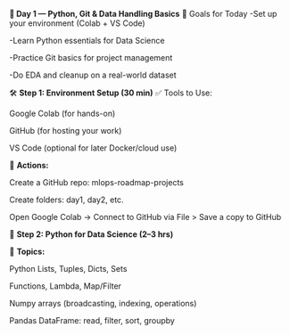 **📅 Day 1 — Python, Git & Data Handling Basics**
🎯 Goals for Today
-Set up your environment (Colab + VS Code)

-Learn Python essentials for Data Science

-Practice Git basics for project management

-Do EDA and cleanup on a real-world dataset

🛠️ **Step 1: Environment Setup (30 min)**
✅ Tools to Use:

Google Colab (for hands-on)

GitHub (for hosting your work)

VS Code (optional for later Docker/cloud use)

📌 **Actions:**

Create a GitHub repo: mlops-roadmap-projects

Create folders: day1, day2, etc.

Open Google Colab → Connect to GitHub via File > Save a copy to GitHub

📘 **Step 2: Python for Data Science (2–3 hrs)**

🧠 **Topics:**

Python Lists, Tuples, Dicts, Sets

Functions, Lambda, Map/Filter

Numpy arrays (broadcasting, indexing, operations)

Pandas DataFrame: read, filter, sort, groupby
